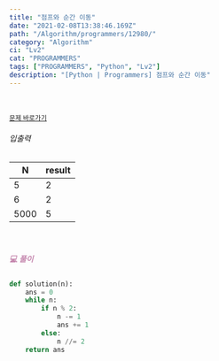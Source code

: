 ```yaml
---
title: "점프와 순간 이동"
date: "2021-02-08T13:38:46.169Z"
path: "/Algorithm/programmers/12980/"
category: "Algorithm"
ci: "Lv2"
cat: "PROGRAMMERS"
tags: ["PROGRAMMERS", "Python", "Lv2"]
description: "[Python | Programmers] 점프와 순간 이동"
---
```


<br />

<a href="https://programmers.co.kr/learn/courses/30/lessons/12980"><small>문제 바로가기</small></a>

###### 입출력

| N    | result |
| ---- | ------ |
| 5    | 2      |
| 6    | 2      |
| 5000 | 5      |

<br />

##### <h5 style="color:#C587AE;">💻 풀이</h5>

```python
def solution(n):
    ans = 0
    while n:
        if n % 2:
            n -= 1
            ans += 1
        else:
            n //= 2
    return ans
```

<br />




